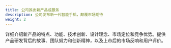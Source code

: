 ```yaml
---
title: 公司推出新产品或服务
description: 公司发布新一代智能手机，颠覆市场期待
weight: 2
---
```


详细介绍新产品的特点、功能、技术创新、设计理念、市场定位和竞争优势。提供产品研发背后的故事、团队努力和创新精神，以及上市后的市场反响和用户评价。